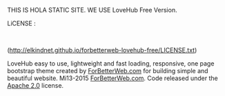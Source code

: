 
THIS IS HOLA STATIC SITE.
WE USE LoveHub Free Version.




LiCENSE :

<br> 

(http://elkindnet.github.io/forbetterweb-lovehub-free/LICENSE.txt)
<br>

LoveHub easy to use, lightweight and fast loading, responsive, one page bootstrap theme  created by [ForBetterWeb.com](http://forbetterweb.com/) for building simple and beautiful website. Mi13-2015 [ForBetterWeb.com](http://forbetterweb.com/). Code released under the [Apache 2.0](http://elkindnet.github.io/forbetterweb-lovehub-free/LICENSE.txt) license.
